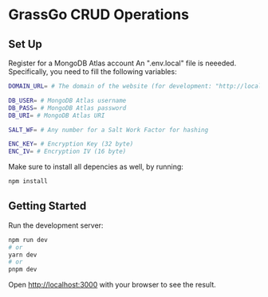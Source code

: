 # GrassGo CRUD Operations

## Set Up
Register for a MongoDB Atlas account
An ".env.local" file is neeeded. Specifically, you need to fill the following variables:
```bash
DOMAIN_URL= # The domain of the website (for development: "http://localhost:3000")

DB_USER= # MongoDB Atlas username
DB_PASS= # MongoDB Atlas password
DB_URI= # MongoDB Atlas URI

SALT_WF= # Any number for a Salt Work Factor for hashing

ENC_KEY= # Encryption Key (32 byte)
ENC_IV= # Encryption IV (16 byte)
```

Make sure to install all depencies as well, by running:
```bash
npm install
```

## Getting Started

Run the development server:

```bash
npm run dev
# or
yarn dev
# or
pnpm dev
```

Open [http://localhost:3000](http://localhost:3000) with your browser to see the result.
